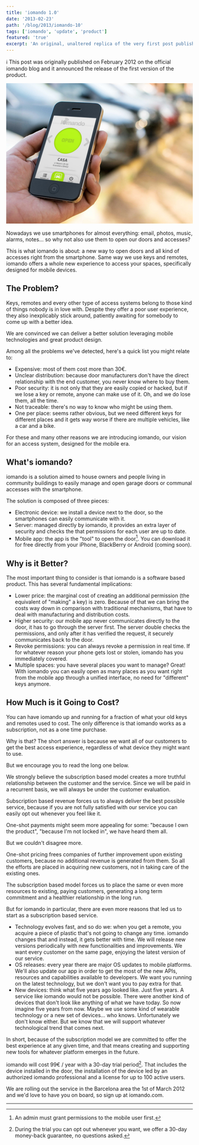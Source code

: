 ```yaml
---
title: 'iomando 1.0'
date: '2013-02-23'
path: '/blog/2013/iomando-10'
tags: ['iomando', 'update', 'product']
featured: 'true'
excerpt: 'An original, unaltered replica of the very first post published on the official iomando blog that introduced iomando 1.0, the first version of the product.'
---
```


ℹ️ This post was originally published on February 2012 on the official iomando blog and it announced the release of the first version of the product.

![iomando app 1.0](../../images/iomando-app-10.jpg 'iomando app 1.0')

Nowadays we use smartphones for almost everything: email, photos, music, alarms, notes… so why not also use them to open our doors and accesses?

This is what iomando is about: a new way to open doors and all kind of accesses right from the smartphone. Same way we use keys and remotes, iomando offers a whole new experience to access your spaces, specifically designed for mobile devices.

## The Problem?

Keys, remotes and every other type of access systems belong to those kind of things nobody is in love with. Despite they offer a poor user experience, they also inexplicably stick around, patiently awaiting for somebody to come up with a better idea.

We are convinced we can deliver a better solution leveraging mobile technologies and great product design.

Among all the problems we've detected, here's a quick list you might relate to:

- Expensive: most of them cost more than 30€.
- Unclear distribution: because door manufacturers don't have the direct relationship with the end customer, you never know where to buy them.
- Poor security: it is not only that they are easily copied or hacked, but if we lose a key or remote, anyone can make use of it. Oh, and we do lose them, all the time.
- Not traceable: there's no way to know who might be using them.
- One per place: seems rather obvious, but we need different keys for different places and it gets way worse if there are multiple vehicles, like a car and a bike.

For these and many other reasons we are introducing iomando, our vision for an access system, designed for the mobile era.

## What's iomando?

iomando is a solution aimed to house owners and people living in community buildings to easily manage and open garage doors or communal accesses with the smartphone.

The solution is composed of three pieces:

- Electronic device: we install a device next to the door, so the smartphones can easily communicate with it.
- Server: managed directly by iomando, it provides an extra layer of security and checks the that permissions for each user are up to date.
- Mobile app: the app is the "tool" to open the door[^1]. You can download it for free directly from your iPhone, BlackBerry or Android (coming soon).

## Why is it Better?

The most important thing to consider is that iomando is a software based product. This has several fundamental implications:

- Lower price: the marginal cost of creating an additional permission (the equivalent of "making" a key) is zero. Because of that we can bring the costs way down in comparison with traditional mechanisms, that have to deal with manufacturing and distribution costs.
- Higher security: our mobile app never communicates directly to the door, it has to go through the server first. The server double checks the permissions, and only after it has verified the request, it securely communicates back to the door.
- Revoke permissions: you can always revoke a permission in real time. If for whatever reason your phone gets lost or stolen, iomando has you immediately covered.
- Multiple spaces: you have several places you want to manage? Great! With iomando you can easily open as many places as you want right from the mobile app through a unified interface, no need for "different" keys anymore.

## How Much is it Going to Cost?

You can have iomando up and running for a fraction of what your old keys and remotes used to cost. The only difference is that iomando works as a subscription, not as a one time purchase.

Why is that? The short answer is because we want all of our customers to get the best access experience, regardless of what device they might want to use.

But we encourage you to read the long one below.

We strongly believe the subscription based model creates a more truthful relationship between the customer and the service. Since we will be paid in a recurrent basis, we will always be under the customer evaluation.

Subscription based revenue forces us to always deliver the best possible service, because if you are not fully satisfied with our service you can easily opt out whenever you feel like it.

One-shot payments might seem more appealing for some: "because I own the product", "because I'm not locked in", we have heard them all.

But we couldn't disagree more.

One-shot pricing frees companies of further improvement upon existing customers, because no additional revenue is generated from them. So all the efforts are placed in acquiring new customers, not in taking care of the existing ones.

The subscription based model forces us to place the same or even more resources to existing, paying customers, generating a long term commitment and a healthier relationship in the long run.

But for iomando in particular, there are even more reasons that led us to start as a subscription based service.

- Technology evolves fast, and so do we: when you get a remote, you acquire a piece of plastic that's not going to change any time. iomando changes that and instead, it gets better with time. We will release new versions periodically with new functionalities and improvements. We want every customer on the same page, enjoying the latest version of our service.
- OS releases: every year there are major OS updates to mobile platforms. We'll also update our app in order to get the most of the new APIs, resources and capabilities available to developers. We want you running on the latest technology, but we don't want you to pay extra for that.
- New devices: think what five years ago looked like. Just five years. A service like iomando would not be possible. There were another kind of devices that don't look like anything of what we have today. So now imagine five years from now. Maybe we use some kind of wearable technology or a new set of devices… who knows. Unfortunately we don't know either. But we know that we will support whatever technological trend that comes next.

In short, because of the subscription model we are committed to offer the best experience at any given time, and that means creating and supporting new tools for whatever platform emerges in the future.

iomando will cost 99€ / year with a 30-day trial period[^2]. That includes the device installed in the door, the installation of the device led by an authorized iomando professional and a license for up to 100 active users.

We are rolling out the service in the Barcelona area the 1st of March 2012 and we'd love to have you on board, so sign up at iomando.com.

---

[^1]: An admin must grant permissions to the mobile user first.
[^2]: During the trial you can opt out whenever you want, we offer a 30-day money-back guarantee, no questions asked.
